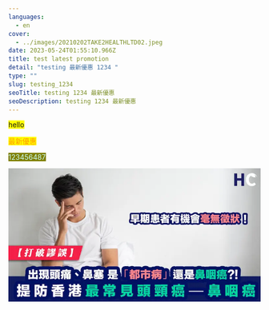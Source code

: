 ```yaml
---
languages:
  - en
cover:
  - ../images/20210202TAKE2HEALTHLTD02.jpeg
date: 2023-05-24T01:55:10.966Z
title: test latest promotion
detail: "testing 最新優惠 1234 "
type: ""
slug: testing_1234
seoTitle: testing 1234 最新優惠
seoDescription: testing 1234 最新優惠
---
```

<p><span style="background-color: #ffff00;">hello</span></p>
<p><span style="color: #ff9900; background-color: #ffff00;">最新優惠</span></p>
<p><span style="color: #ccffff; background-color: #808000;">123456487</span></p>

![testing 1234 最新優惠](../images/image.webp "testing 1234 最新優惠")